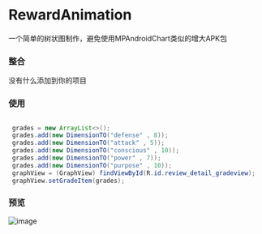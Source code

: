 # RewardAnimation

一个简单的树状图制作，避免使用MPAndroidChart类似的增大APK包


### 整合

没有什么添加到你的项目


### 使用

``` java

 grades = new ArrayList<>();
 grades.add(new DimensionTO("defense" , 8));
 grades.add(new DimensionTO("attack" , 5));
 grades.add(new DimensionTO("conscious" , 10));
 grades.add(new DimensionTO("power" , 7));
 grades.add(new DimensionTO("purpose" , 10));
 graphView = (GraphView) findViewById(R.id.review_detail_gradeview);
 graphView.setGradeItem(grades);

``` 

### 预览

![image](https://github.com/KevinRocka/SimpleGraph/blob/master/SimpleGraph/screengif/simplegraph.png?raw=true)